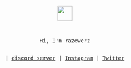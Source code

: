 <p align="center">
	<img width="40" src="https://github.githubassets.com/images/spinners/octocat-spinner-64.gif">
</p>

 </br>
<p align="center">
<samp>
Hi, I'm razewerz
</samp>
</br></br>
</p>
<samp>
<p align="center">
| <a href="https://discord.gg/N8whsrVG3b">discord server</a> | <a href="instagram.com/63code">Instagram</a> | <a href="twitter.com/razewerz">Twitter</a>
</p>
